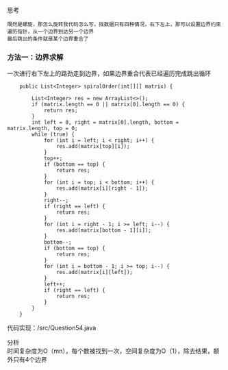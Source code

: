 思考

    既然是螺旋，那怎么旋转我代码怎么写，找数据只有四种情况，右下左上，那可以设置边界约束遍历指针，从一个边界到达另一个边界
    最后跳出的条件就是某个边界重合了

### 方法一：边界求解

一次进行右下左上的路劲走到边界，如果边界重合代表已经遍历完成跳出循环
~~~
    public List<Integer> spiralOrder(int[][] matrix) {

        List<Integer> res = new ArrayList<>();
        if (matrix.length == 0 || matrix[0].length == 0) {
            return res;
        }
        int left = 0, right = matrix[0].length, bottom = matrix.length, top = 0;
        while (true) {
            for (int i = left; i < right; i++) {
                res.add(matrix[top][i]);
            }
            top++;
            if (bottom == top) {
                return res;
            }
            for (int i = top; i < bottom; i++) {
                res.add(matrix[i][right - 1]);
            }
            right--;
            if (right == left) {
                return res;
            }
            for (int i = right - 1; i >= left; i--) {
                res.add(matrix[bottom - 1][i]);
            }
            bottom--;
            if (bottom == top) {
                return res;
            }
            for (int i = bottom - 1; i >= top; i--) {
                res.add(matrix[i][left]);
            }
            left++;
            if (right == left) {
                return res;
            }
        }
    }
~~~
代码实现：/src/Question54.java

分析  
时间复杂度为O（mn），每个数被找到一次，空间复杂度为O（1），除去结果，额外只有4个边界